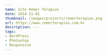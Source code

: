 ```yaml
---
name: Site Remer Terapias
date: 2014-11-01
thumbnail: /images/projects/remerterapias.png
url: https://www.remerterapias.com.br
description: ---
tags:
- WordPress
- Photoshop
- Responsive
---
```


